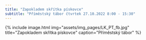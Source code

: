 ```yaml
---
title: "Zapokladem skřítka pískovce" 
subtitle: "Příměstský tábor čtvrtek 27.10.2022 8:00 - 15:30"
---
```


{% include image.html
            img="assets/img_pages/LK_PT_fb.jpg"
            title="Zapokladem skřítka pískovce"
            caption="Příměstský tábor" 
            %}

